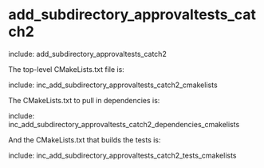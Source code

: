 # add_subdirectory_approvaltests_catch2

include: add_subdirectory_approvaltests_catch2

The top-level CMakeLists.txt file is:

include: inc_add_subdirectory_approvaltests_catch2_cmakelists

The CMakeLists.txt to pull in dependencies is:

include: inc_add_subdirectory_approvaltests_catch2_dependencies_cmakelists

And the CMakeLists.txt that builds the tests is:

include: inc_add_subdirectory_approvaltests_catch2_tests_cmakelists

